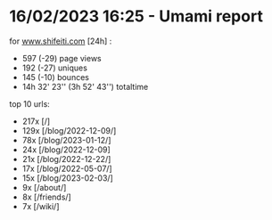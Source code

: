 # 16/02/2023 16:25 - Umami report
for www.shifeiti.com [24h] :

 - 597 (-29) page views
 - 192 (-27) uniques
 - 145 (-10) bounces
 - 14h 32' 23'' (3h 52' 43'') totaltime


top 10 urls:
 - 217x [/]
 - 129x [/blog/2022-12-09/]
 - 78x [/blog/2023-01-12/]
 - 24x [/blog/2022-12-09]
 - 21x [/blog/2022-12-22/]
 - 17x [/blog/2022-05-07/]
 - 15x [/blog/2023-02-03/]
 - 9x [/about/]
 - 8x [/friends/]
 - 7x [/wiki/]


